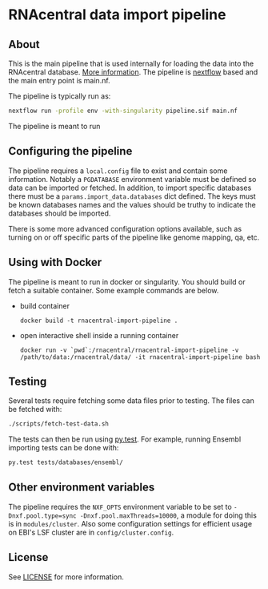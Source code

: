 # RNAcentral data import pipeline

## About

This is the main pipeline that is used internally for loading the data into the
RNAcentral database. [More
information](http://www.ebi.ac.uk/seqdb/confluence/display/RNAC/RNAcentral+data+import+pipeline).
The pipeline is [nextflow](https://www.nextflow.io) based and the main entry
point is main.nf. 

The pipeline is typically run as:

```sh
nextflow run -profile env -with-singularity pipeline.sif main.nf
```

The pipeline is meant to run 

## Configuring the pipeline

The pipeline requires a `local.config` file to exist and contain some
information. Notably a `PGDATABASE` environment variable must be defined so
data can be imported or fetched. In addition, to import specific databases
there must be a `params.import_data.databases` dict defined. The keys must be
known databases names and the values should be truthy to indicate the databases
should be imported.

There is some more advanced configuration options available, such as turning on or off
specific parts of the pipeline like genome mapping, qa, etc.

## Using with Docker

The pipeline is meant to run in docker or singularity. You should build or
fetch a suitable container. Some example commands are below.

* build container
  ```
  docker build -t rnacentral-import-pipeline .
  ```

* open interactive shell inside a running container
  ```
  docker run -v `pwd`:/rnacentral/rnacentral-import-pipeline -v /path/to/data:/rnacentral/data/ -it rnacentral-import-pipeline bash
  ```

## Testing

Several tests require fetching some data files prior to testing. The files can
be fetched with:

```sh
./scripts/fetch-test-data.sh
```

The tests can then be run using [py.test](http://pytest.org). For example,
running Ensembl importing tests can be done with:

```sh
py.test tests/databases/ensembl/
```

## Other environment variables

The pipeline requires the `NXF_OPTS` environment variable to be set to
`-Dnxf.pool.type=sync -Dnxf.pool.maxThreads=10000`, a module for doing this is
in `modules/cluster`. Also some configuration settings for efficient usage on
EBI's LSF cluster  are in `config/cluster.config`.

## License

See [LICENSE](https://github.com/RNAcentral/rnacentral-import-pipeline/blob/master/LICENSE) for more information.
